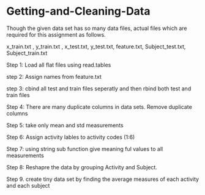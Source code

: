 # Getting-and-Cleaning-Data
Though the given data set has so many data files, actual files which are required for this assignment as follows.

x_train.txt , y_train.txt , x_test.txt, y_test.txt, feature.txt, Subject_test.txt, Subject_train.txt

Step 1: Load all flat files using read.tables

step 2: Assign names from feature.txt

step 3: cbind all test and train files seperatly and then rbind both test and train files

Step 4: There are many duplicate columns in data sets. Remove duplicate columns

Step 5: take only mean and std measurements

Step 6: Assign activity lables to activity codes (1:6)

Step 7: using string sub function give meaning ful values to all measurements

Step 8: Reshapre the data by grouping Activity and Subject.

Step 9. create tiny data set by finding the average measures of each activity and each subject
